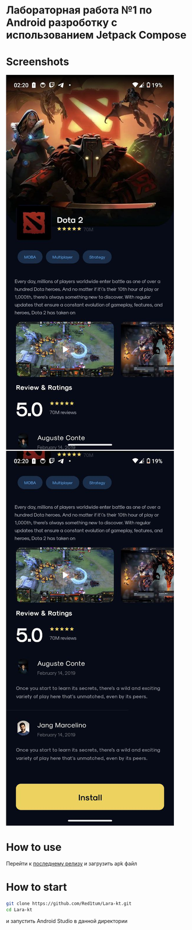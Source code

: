 # Лабораторная работа №1 по Android разроботку с использованием Jetpack Compose
# Screenshots
![first screenshot](assets/first.jpg)
![second screenshot](assets/second.jpg)
# How to use
Перейти к [последнему релизу](https://github.com/Red1tum/Lara-kt/releases/tag/release) и загрузить apk файл

# How to start
```bash
git clone https://github.com/Red1tum/Lara-kt.git
cd Lara-kt
```
и запустить Android Studio в данной директории
